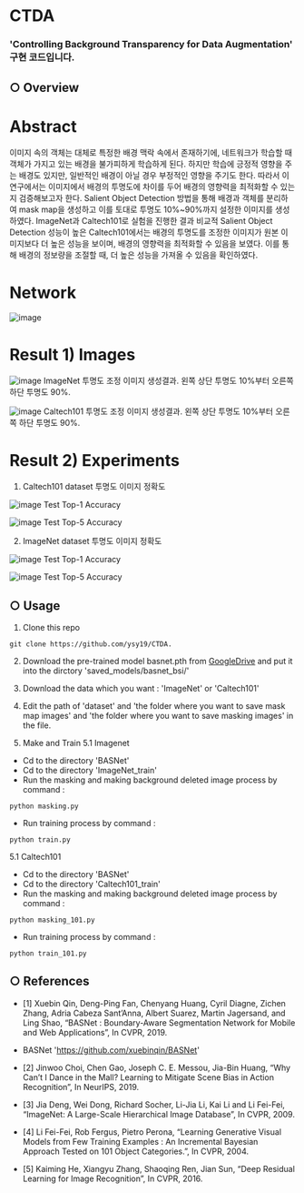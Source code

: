 # CTDA
### 'Controlling Background Transparency for Data Augmentation' 구현 코드입니다.
## ○ Overview
# Abstract
이미지 속의 객체는 대체로 특정한 배경 맥락 속에서 존재하기에, 네트워크가 학습할 때 객체가 가지고 있는 배경을 불가피하게 학습하게 된다. 하지만 학습에 긍정적 영향을 주는 배경도 있지만, 일반적인 배경이 아닐 경우 부정적인 영향을 주기도 한다. 따라서 이 연구에서는 이미지에서 배경의 투명도에 차이를 두어 배경의 영향력을 최적화할 수 있는지 검증해보고자 한다. Salient Object Detection 방법을 통해 배경과 객체를 분리하여 mask map을 생성하고 이를 토대로 투명도 10%~90%까지 설정한 이미지를 생성하였다. ImageNet과 Caltech101로 실험을 진행한 결과 비교적 Salient Object Detection 성능이 높은 Caltech101에서는 배경의 투명도를 조정한 이미지가 원본 이미지보다 더 높은 성능을 보이며, 배경의 영향력을 최적화할 수 있음을 보였다. 이를 통해 배경의 정보량을 조절할 때, 더 높은 성능을 가져올 수 있음을 확인하였다.

# Network
![image](https://user-images.githubusercontent.com/69154579/173506991-9f6bf821-9219-40c5-9132-c6097df96c24.png)

# Result 1) Images
![image](https://user-images.githubusercontent.com/69154579/173506882-2e6fce0c-99e6-4ff0-9016-5e7fe4c72759.png)
ImageNet 투명도 조정 이미지 생성결과. 왼쪽 상단 투명도 10%부터 오른쪽 하단 투명도 90%.

![image](https://user-images.githubusercontent.com/69154579/173506898-29047643-0139-4c81-8641-07fcc539709a.png)
Caltech101 투명도 조정 이미지 생성결과. 왼쪽 상단 투명도 10%부터 오른쪽 하단 투명도 90%.

# Result 2) Experiments
1. Caltech101 dataset 투명도 이미지 정확도

![image](https://user-images.githubusercontent.com/69154579/173506552-64565b9d-153d-4d91-b463-ffe6c92b2405.png)
Test Top-1 Accuracy

![image](https://user-images.githubusercontent.com/69154579/173506609-bf70bb17-5d72-43ea-bf27-b1054633319f.png)
Test Top-5 Accuracy

2. ImageNet dataset 투명도 이미지 정확도

![image](https://user-images.githubusercontent.com/69154579/173506657-84f6c668-01ab-48ac-8e74-093a1caf3898.png)
Test Top-1 Accuracy

![image](https://user-images.githubusercontent.com/69154579/173506666-1415e609-2a0c-4036-ba81-054ec2f81db8.png)
Test Top-5 Accuracy

## ○ Usage
1. Clone this repo
```
git clone https://github.com/ysy19/CTDA.
```
2. Download the pre-trained model basnet.pth from [GoogleDrive](https://drive.google.com/open?id=1s52ek_4YTDRt_EOkx1FS53u-vJa0c4nu) and put it into the dirctory 'saved_models/basnet_bsi/'

3. Download the data which you want : 'ImageNet' or 'Caltech101'

4. Edit the path of 'dataset' and 'the folder where you want to save mask map images' and 'the folder where you want to save masking images'  in the file.

5. Make and Train
5.1 Imagenet 
-  Cd to the directory 'BASNet'
-  Cd to the directory 'ImageNet_train'
-  Run the masking and making background deleted image process by command : 
```
python masking.py
```
-  Run training process by command : 
```
python train.py
```

5.1 Caltech101 
-  Cd to the directory 'BASNet'
-  Cd to the directory 'Caltech101_train'
-  Run the masking and making background deleted image process by command : 
```
python masking_101.py
```
-  Run training process by command : 
```
python train_101.py
```

## ○ References
- [1] Xuebin Qin, Deng-Ping Fan, Chenyang Huang, Cyril Diagne, Zichen Zhang, Adria Cabeza Sant’Anna, Albert Suarez, Martin Jagersand, and Ling Shao, “BASNet : Boundary-Aware Segmentation Network for Mobile and Web Applications”, In CVPR, 2019.
- BASNet 'https://github.com/xuebinqin/BASNet'

- [2] Jinwoo Choi, Chen Gao, Joseph C. E. Messou, Jia-Bin Huang, “Why Can’t I Dance in the Mall? Learning to Mitigate Scene Bias in Action Recognition”, In NeurIPS, 2019.

- [3] Jia Deng, Wei Dong, Richard Socher, Li-Jia Li, Kai Li and Li Fei-Fei, “ImageNet: A Large-Scale Hierarchical Image Database”, In CVPR, 2009.

- [4] Li Fei-Fei, Rob Fergus, Pietro Perona, “Learning Generative Visual Models from Few Training Examples : An Incremental Bayesian Approach Tested on 101 Object Categories.”, In CVPR, 2004.

- [5] Kaiming He, Xiangyu Zhang, Shaoqing Ren, Jian Sun, “Deep Residual Learning for Image Recognition”, In CVPR, 2016.
